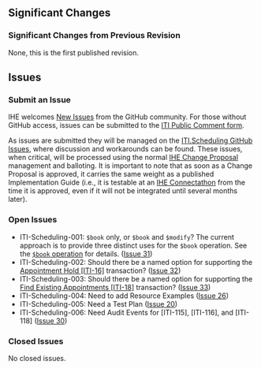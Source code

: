 ## Significant Changes

### Significant Changes from Previous Revision
None, this is the first published revision.

## Issues

### Submit an Issue
IHE welcomes [New Issues](https://github.com/IHE/ITI.Scheduling/issues/new/choose) from the GitHub community. 
For those without GitHub access, issues can be submitted to the [ITI Public Comment form](https://www.ihe.net/resources/public_comment/#ITI).

As issues are submitted they will be managed on the [ITI.Scheduling GitHub Issues](https://github.com/IHE/ITI.Scheduling/issues), where discussion and workarounds can be found. These issues, when critical, will be processed using the normal [IHE Change Proposal](https://wiki.ihe.net/index.php/Category:CPs) management and balloting. 
It is important to note that as soon as a Change Proposal is approved, it carries the same weight as a published Implementation Guide (i.e., it is testable at an [IHE Connectathon](https://www.ihe.net/participate/connectathon/) from the time it is approved, even if it will not be integrated until several months later).

### Open Issues

- ITI-Scheduling-001: `$book` only, or `$book` and `$modify`? The current approach is to provide three distinct uses for the `$book` operation. See the [`$book` operation](./OperationDefinition-appointment-book.html) for details. \([Issue 31](https://github.com/IHE/ITI.Scheduling/issues/31)\)
- ITI-Scheduling-002: Should there be a named option for supporting the [Appointment Hold \[ITI-16\]](./ITI-116.html) transaction? \([Issue 32](https://github.com/IHE/ITI.Scheduling/issues/32)\)
- ITI-Scheduling-003: Should there be a named option for supporting the [Find Existing Appointments \[ITI-18\]](./ITI-118.html) transaction? \([Issue 33](https://github.com/IHE/ITI.Scheduling/issues/33)\)
- ITI-Scheduling-004: Need to add Resource Examples \([Issue 26](https://github.com/IHE/ITI.Scheduling/issues/26)\)
- ITI-Scheduling-005: Need a Test Plan \([Issue 20](https://github.com/IHE/ITI.Scheduling/issues/20)\)
- ITI-Scheduling-006: Need Audit Events for \[ITI-115\], \[ITI-116\], and \[ITI-118\] \([Issue 30](https://github.com/IHE/ITI.Scheduling/issues/30)\)

### Closed Issues
No closed issues.
